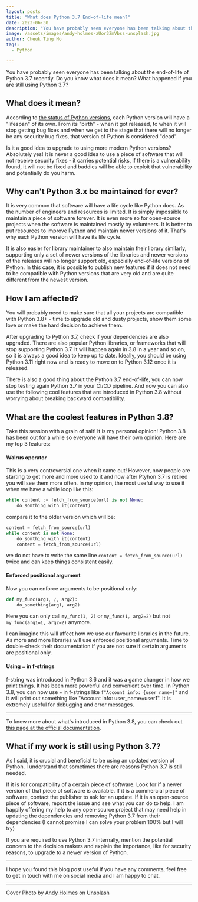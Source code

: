 ```yaml
---
layout: posts
title: "What does Python 3.7 End-of-life mean?"
date: 2023-06-30
description: "You have probably seen everyone has been talking about the end-of-life of Python 3.7 recently. Do you know what does it mean? What happened if you are still using Python 3.7?"
image: /assets/images/andy-holmes-zUor3ZmVbss-unsplash.jpg
author: Cheuk Ting Ho
tags:
  - Python

---
```


You have probably seen everyone has been talking about the end-of-life of Python 3.7 recently. Do you know what does it mean? What happened if you are still using Python 3.7?

## What does it mean?

According to [the status of Python versions](https://devguide.python.org/versions/), each Python version will have a "lifespan" of its own. From its "birth" - when it got released, to when it will stop getting bug fixes and when we get to the stage that there will no longer be any security bug fixes, that version of Python is considered "dead".

Is it a good idea to upgrade to using more modern Python versions? Absolutely yes! It is never a good idea to use a piece of software that will not receive security fixes - it carries potential risks, if there is a vulnerability found, it will not be fixed and baddies will be able to exploit that vulnerability and potentially do you harm.

## Why can't Python 3.x be maintained for ever?

It is very common that software will have a life cycle like Python does. As the number of engineers and resources is limited. It is simply impossible to maintain a piece of software forever. It is even more so for open-source projects when the software is maintained mostly by volunteers. It is better to put resources to improve Python and maintain newer versions of it. That's why each Python version will have its life cycle.

It is also easier for library maintainer to also maintain their library similarly, supporting only a set of newer versions of the libraries and newer versions of the releases will no longer support old, especially end-of-life versions of Python. In this case, it is possible to publish new features if it does not need to be compatible with Python versions that are very old and are quite different from the newest version.

## How I am affected?

You will probably need to make sure that all your projects are compatible with Python 3.8+ - time to upgrade old and dusty projects, show them some love or make the hard decision to achieve them.

After upgrading to Python 3.7, check if your dependencies are also upgraded. There are also popular Python libraries, or frameworks that will stop supporting Python 3.7. It will happen again in 3.8 in a year and so on, so it is always a good idea to keep up to date. Ideally, you should be using Python 3.11 right now and is ready to move on to Python 3.12 once it is released.

There is also a good thing about the Python 3.7 end-of-life, you can now stop testing again Python 3.7 in your CI/CD pipeline. And now you can also use the following cool features that are introduced in Python 3.8 without worrying about breaking backward compatibility.

## What are the coolest features in Python 3.8?

Take this session with a grain of salt! It is my personal opinion! Python 3.8 has been out for a while so everyone will have their own opinion. Here are my top 3 features:

#### Walrus operator

This is a very controversial one when it came out! However, now people are starting to get more and more used to it and now after Ptyhon 3.7 is retired you will see them more often. In my opinion,  the most useful way to use it when we have a while loop like this:

```Python
while content := fetch_from_source(url) is not None:
    do_somthing_with_it(content)
```

compare it to the older version which will be:

```Python
content = fetch_from_source(url)
while content is not None:
    do_somthing_with_it(content)
    content = fetch_from_source(url)
```

we do not have to write the same line `content = fetch_from_source(url)` twice and can keep things consistent easily.

#### Enforced positional argument

Now you can enforce arguments to be positional only:

```Python
def my_func(arg1, /, arg2):
    do_something(arg1, arg2)
```

Here you can only call `my_func(1, 2)` or `my_func(1, arg2=2)` but not `my_func(arg1=1, arg2=2)` anymore.

I can imagine this will affect how we use our favourite libraries in the future. As more and more libraries will use enforced positional arguments. Time to double-check their documentation if you are not sure if certain arguments are positional only.

#### Using = in f-strings

f-string was introduced in Python 3.6 and it was a game changer in how we print things. It has been more powerful and convenient over time. In Python 3.8, you can now use `=` in f-strings like `f"Account info: {user_name=}"` and it will print out something like "Account info: user_name=user1". It is extremely useful for debugging and error messages.

---

To know more about what's introduced in Python 3.8, you can check out [this page at the official documentation](https://docs.python.org/3/whatsnew/3.8.html).


## What if my work is still using Python 3.7?

As I said, it is crucial and beneficial to be using an updated version of Python. I understand that sometimes there are reasons Python 3.7 is still needed.

If it is for compatibility of a certain piece of software. Look for if a newer version of that piece of software is available. If it is a commercial piece of software, contact the publisher to ask for an update. If it is an open-source piece of software, report the issue and see what you can do to help. I am happily offering my help to any open-source project that may need help in updating the dependencies and removing Python 3.7 from their dependencies (I cannot promise I can solve your problem 100% but I will try)

If you are required to use Python 3.7 internally, mention the potential concern to the decision makers and explain the importance, like for security reasons, to upgrade to a newer version of Python.

---

I hope you found this blog post useful If you have any comments, feel free to get in touch with me on social media and I am happy to chat.  

---

Cover Photo by <a href="https://unsplash.com/@andyjh07?utm_source=unsplash&utm_medium=referral&utm_content=creditCopyText">Andy Holmes</a> on <a href="https://unsplash.com/photos/zUor3ZmVbss?utm_source=unsplash&utm_medium=referral&utm_content=creditCopyText">Unsplash</a>
